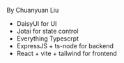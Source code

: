 By Chuanyuan Liu

- DaisyUI for UI
- Jotai for state control
- Everything Typescrpt
- ExpressJS + ts-node for backend
- React + vite + tailwind for frontend
